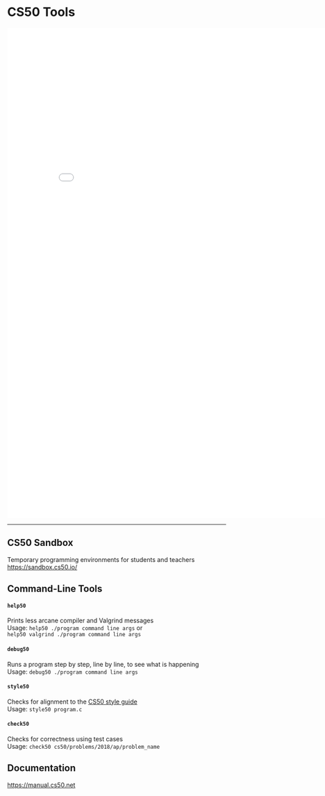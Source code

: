 # CS50 Tools

<iframe title="Tools" src="{{'/assets/pdfs/tools.pdf' | relative_url }}" width="838" height="1130" marginwidth="0" marginheight="0" frameborder="0" scrolling="no"></iframe>

---

## CS50 Sandbox

Temporary programming environments for students and teachers
<https://sandbox.cs50.io/>

## Command-Line Tools

#### `help50`

Prints less arcane compiler and Valgrind messages  
Usage: `help50 ./program command line args` or  
`help50 valgrind ./program command line args`
 
#### `debug50`

Runs a program step by step, line by line, to see what is happening  
Usage: `debug50 ./program command line args`

#### `style50`

Checks for alignment to the [CS50 style guide](https://cs50.readthedocs.io/style/c/)  
Usage: `style50 program.c`

#### `check50`

Checks for correctness using test cases  
Usage: `check50 cs50/problems/2018/ap/problem_name`

## Documentation 

<https://manual.cs50.net>

